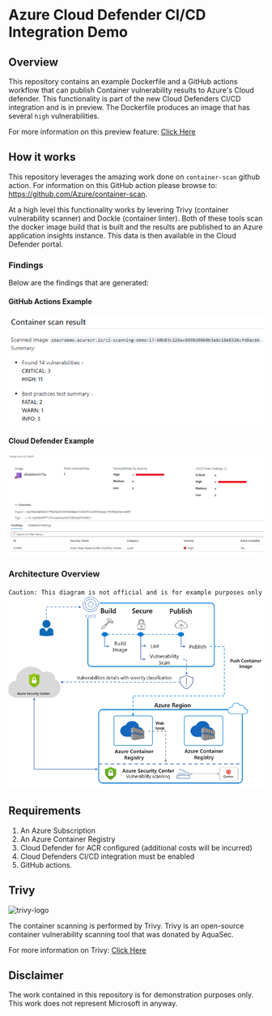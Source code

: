 # Azure Cloud Defender CI/CD Integration Demo

## Overview
This repository contains an example Dockerfile and a GitHub actions workflow that can publish Container vulnerability results to Azure's Cloud defender. This functionality is part of the new Cloud Defenders CI/CD integration and is in preview. The Dockerfile produces an image that has several `high` vulnerabilities. 


For more information on this preview feature: [Click Here](https://docs.microsoft.com/en-us/azure/security-center/defender-for-container-registries-cicd)


## How it works
This repository leverages the amazing work done on `container-scan` github action. For information on this GitHub action please browse to: https://github.com/Azure/container-scan. 

At a high level this functionality works by levering Trivy (container vulnerability scanner) and Dockle (container linter). Both of these tools scan the docker image build that is built and the results are published to an Azure application insights instance. This data is then available in the Cloud Defender portal. 

### Findings 
Below are the findings that are generated:
#### GitHub Actions Example
![github-actions-findings](.docs/github-actions-container-results.png)



#### Cloud Defender Example
![cloud-defender-findings](.docs/cloud-defender-results.png)


### Architecture Overview
`Caution: This diagram is not official and is for example purposes only` 
![architecture](.docs/acr-cicd-workflow-diagram.png)


## Requirements
1. An Azure Subscription
2. An Azure Container Registry
3. Cloud Defender for ACR configured (additional costs will be incurred)
4. Cloud Defenders CI/CD integration must be enabled
5. GitHub actions. 
## Trivy
![trivy-logo](https://github.com/aquasecurity/trivy/blob/main/docs/imgs/logo.png)

The container scanning is performed by Trivy. Trivy is an open-source container vulnerability scanning tool that was donated by AquaSec.

For more information on Trivy: [Click Here](https://github.com/aquasecurity/trivy) 


## Disclaimer
The work contained in this repository is for demonstration purposes only. This work does not represent Microsoft in anyway. 
